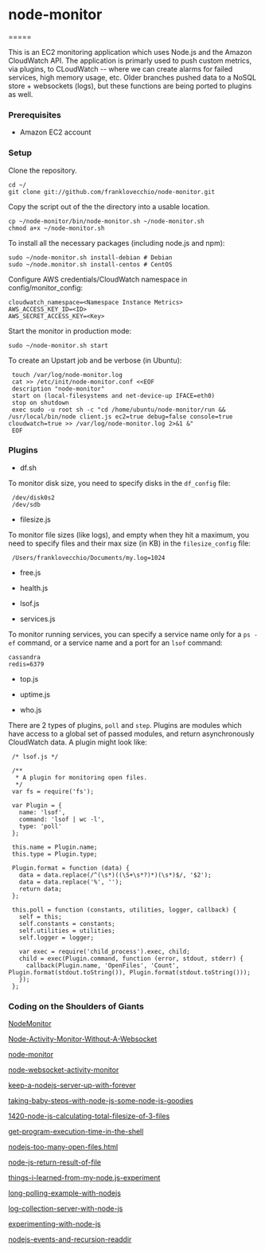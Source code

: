 # node-monitor
=====

This is an EC2 monitoring application which uses Node.js and the Amazon CloudWatch API.  The application is primarly used to push custom metrics, via plugins, to CLoudWatch -- where we can create alarms for failed services, high memory usage, etc.  Older branches pushed data to a NoSQL store + websockets (logs), but these functions are being ported to plugins as well. 

### Prerequisites
	
* Amazon EC2 account

### Setup

Clone the repository.

    cd ~/
    git clone git://github.com/franklovecchio/node-monitor.git
    
Copy the script out of the the directory into a usable location.   
    
    cp ~/node-monitor/bin/node-monitor.sh ~/node-monitor.sh
    chmod a+x ~/node-monitor.sh
	
To install all the necessary packages (including node.js and npm):
 
    sudo ~/node-monitor.sh install-debian # Debian
	sudo ~/node.monitor.sh install-centos # CentOS
	
Configure AWS credentials/CloudWatch namespace in config/monitor_config:

    cloudwatch_namespace=<Namespace Instance Metrics>
    AWS_ACCESS_KEY_ID=<ID>
    AWS_SECRET_ACCESS_KEY=<Key>

Start the monitor in production mode:
	
	sudo ~/node-monitor.sh start
	
To create an Upstart job and be verbose (in Ubuntu):
 
     touch /var/log/node-monitor.log
     cat >> /etc/init/node-monitor.conf <<EOF
     description "node-monitor"
     start on (local-filesystems and net-device-up IFACE=eth0)
     stop on shutdown
     exec sudo -u root sh -c "cd /home/ubuntu/node-monitor/run && /usr/local/bin/node client.js ec2=true debug=false console=true cloudwatch=true >> /var/log/node-monitor.log 2>&1 &"     
     EOF
	
### Plugins

* df.sh 

To monitor disk size, you need to specify disks in the `df_config` file:

     /dev/disk0s2
     /dev/sdb

* filesize.js

 To monitor file sizes (like logs), and empty when they hit a maximum, you need to specify files and their max size (in KB) in the `filesize_config` file:
 
     /Users/franklovecchio/Documents/my.log=1024

* free.js

* health.js

* lsof.js

* services.js

To monitor running services, you can specify a service name only for a `ps -ef` command, or a service name and a port for an `lsof` command:

    cassandra
    redis=6379

* top.js

* uptime.js

* who.js


There are 2 types of plugins, `poll` and `step`.  Plugins are modules which have access to a global set of passed modules, and return asynchronously CloudWatch data.  A plugin might look like:

     /* lsof.js */

     /**
      * A plugin for monitoring open files.
      */
     var fs = require('fs');

     var Plugin = {
       name: 'lsof',
       command: 'lsof | wc -l',
       type: 'poll'
     };

     this.name = Plugin.name;
     this.type = Plugin.type;

     Plugin.format = function (data) {
       data = data.replace(/^(\s*)((\S+\s*?)*)(\s*)$/, '$2');
       data = data.replace('%', '');
       return data;
     };

     this.poll = function (constants, utilities, logger, callback) {
       self = this;
       self.constants = constants;
       self.utilities = utilities;
       self.logger = logger;

       var exec = require('child_process').exec, child;
       child = exec(Plugin.command, function (error, stdout, stderr) {
         callback(Plugin.name, 'OpenFiles', 'Count', Plugin.format(stdout.toString()), Plugin.format(stdout.toString()));
       });
     };


### Coding on the Shoulders of Giants

[NodeMonitor](https://github.com/meltingice/NodeMonitor)

[Node-Activity-Monitor-Without-A-Websocket](https://github.com/robrighter/Node-Activity-Monitor-Without-A-Websocket)

[node-monitor](https://github.com/lorenwest/node-monitor)

[node-websocket-activity-monitor](https://github.com/makoto/node-websocket-activity-monitor)

[keep-a-nodejs-server-up-with-forever](http://blog.nodejitsu.com/keep-a-nodejs-server-up-with-forever)

[taking-baby-steps-with-node-js-some-node-js-goodies](http://elegantcode.com/2011/04/12/taking-baby-steps-with-node-js-some-node-js-goodies/)

[1420-node-js-calculating-total-filesize-of-3-files](http://refactormycode.com/codes/1420-node-js-calculating-total-filesize-of-3-files)

[get-program-execution-time-in-the-shell](http://stackoverflow.com/questions/385408/get-program-execution-time-in-the-shell)

[nodejs-too-many-open-files.html](http://www.neeraj.name/2010/03/30/nodejs-too-many-open-files.html)

[node-js-return-result-of-file](http://stackoverflow.com/questions/3877915/node-js-return-result-of-file)

[things-i-learned-from-my-node.js-experiment](http://jeffkreeftmeijer.com/2010/things-i-learned-from-my-node.js-experiment)

[long-polling-example-with-nodejs](http://www.contentwithstyle.co.uk/content/long-polling-example-with-nodejs)

[log-collection-server-with-node-js](http://lethain.com/log-collection-server-with-node-js)

[experimenting-with-node-js](http://jeffkreeftmeijer.com/2010/experimenting-with-node-js)

[nodejs-events-and-recursion-readdir](http://utahjs.com/2010/09/16/nodejs-events-and-recursion-readdir/)